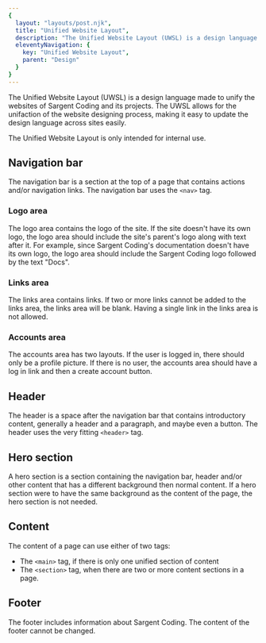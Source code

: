 ```yaml
---
{
  layout: "layouts/post.njk",
  title: "Unified Website Layout",
  description: "The Unified Website Layout (UWSL) is a design language made to unify the websites of Sargent Coding and its projects.",
  eleventyNavigation: {
    key: "Unified Website Layout",
    parent: "Design"
  }
}
---
```


The Unified Website Layout (UWSL) is a design language made to unify the websites of Sargent Coding and its projects. The UWSL allows for the unifaction of the website designing process, making it easy to update the design language across sites easily.

The Unified Website Layout is only intended for internal use.

## Navigation bar
The navigation bar is a section at the top of a page that contains actions and/or navigation links. The navigation bar uses the `<nav>` tag.

### Logo area
The logo area contains the logo of the site. If the site doesn't have its own logo, the logo area should include the site's parent's logo along with text after it. For example, since Sargent Coding's documentation doesn't have its own logo, the logo area should include the Sargent Coding logo followed by the text "Docs".

### Links area
The links area contains links. If two or more links cannot be added to the links area, the links area will be blank. Having a single link in the links area is not allowed.

### Accounts area
The accounts area has two layouts. If the user is logged in, there should only be a profile picture. If there is no user, the accounts area should have a log in link and then a create account button.

## Header
The header is a space after the navigation bar that contains introductory content, generally a header and a paragraph, and maybe even a button. The header uses the very fitting `<header>` tag.

## Hero section
A hero section is a section containing the navigation bar, header and/or other content that has a different background then normal content. If a hero section were to have the same background as the content of the page, the hero section is not needed.

## Content
The content of a page can use either of two tags:
- The `<main>` tag, if there is only one unified section of content
- The `<section>` tag, when there are two or more content sections in a page.

## Footer
The footer includes information about Sargent Coding. The content of the footer cannot be changed.